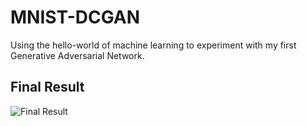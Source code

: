 # MNIST-DCGAN
Using the hello-world of machine learning to experiment with my first Generative Adversarial Network.
## Final Result
![Final Result](http://i68.tinypic.com/1zp2nnr.jpg)
